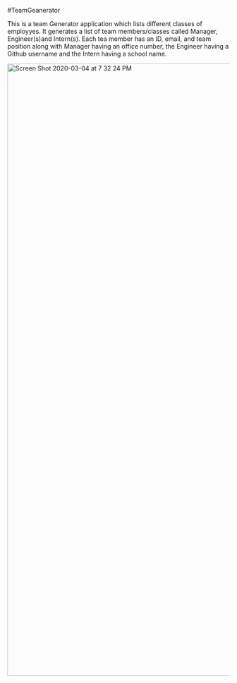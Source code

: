 #TeamGeanerator

This is a team Generator application which lists different classes of employyes. It generates a list of team members/classes called Manager, Engineer(s)and Intern(s). Each tea member has an ID, email, and team position along with Manager having an office number, the Engineer having a Github username and the Intern having a school name.

<img width="1390" alt="Screen Shot 2020-03-04 at 7 32 24 PM" src="https://user-images.githubusercontent.com/60153876/75936017-fb039f00-5e4e-11ea-8a6c-3e840f411c5d.png">

